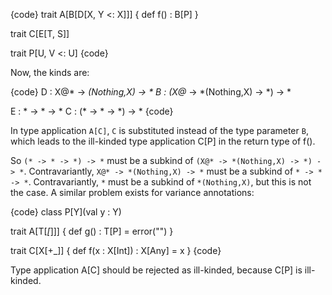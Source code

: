 {code}
trait A[B[D[X, Y <: X]]] {
 def f() : B[P]
}

trait C[E[T, S]]

trait P[U, V <: U]
{code}

Now, the kinds are:

{code}
D : X@* -> *(Nothing,X) -> *
B : (X@* -> *(Nothing,X) -> *) -> *

E : * -> * -> *
C : (* -> * -> *) -> *
{code}

In type application `A[C]`, `C` is substituted instead of the type parameter `B`, which leads to the ill-kinded type application C[P] in the return type of f().

So `(* -> * -> *) -> *` must be a subkind of `(X@* -> *(Nothing,X) -> *) -> *`.
Contravariantly, `X@* -> *(Nothing,X) -> *` must be a subkind of `* -> * -> *`.
Contravariantly, `*` must be a subkind of `*(Nothing,X)`, but this is not the case. 
A similar problem exists for variance annotations:

{code}
class P[Y](val y : Y)

trait A[T[_[_]]] {
  def g() : T[P] = error("")
}

trait C[X[+_]] {
  def f(x : X[Int]) : X[Any] = x
}
{code}

Type application A[C] should be rejected as ill-kinded, because C[P] is ill-kinded.
